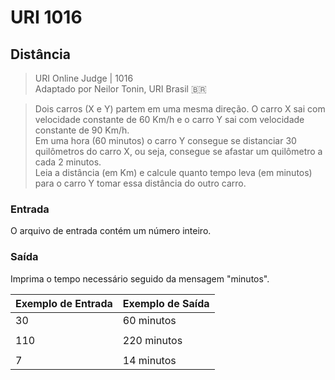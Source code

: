 # URI 1016

## Distância

>URI Online Judge | 1016  
>Adaptado por Neilor Tonin, URI Brasil :brazil:

>Dois carros (X e Y) partem em uma mesma direção. O carro X sai com velocidade constante de 60 Km/h e o carro Y sai com velocidade constante de 90 Km/h.  
Em uma hora (60 minutos) o carro Y consegue se distanciar 30 quilômetros do carro X, ou seja, consegue se afastar um quilômetro a cada 2 minutos.  
Leia a distância (em Km) e calcule quanto tempo leva (em minutos) para o carro Y tomar essa distância do outro carro.


### Entrada

 O arquivo de entrada contém um número inteiro.  

### Saída

Imprima o tempo necessário seguido da mensagem "minutos".

| Exemplo de Entrada | Exemplo de Saída |
| ------------------ | ---------------- |
| 30                 | 60 minutos       |
|                    |                  |
| 110                | 220 minutos      |
|                    |                  |
| 7                  | 14 minutos       |
